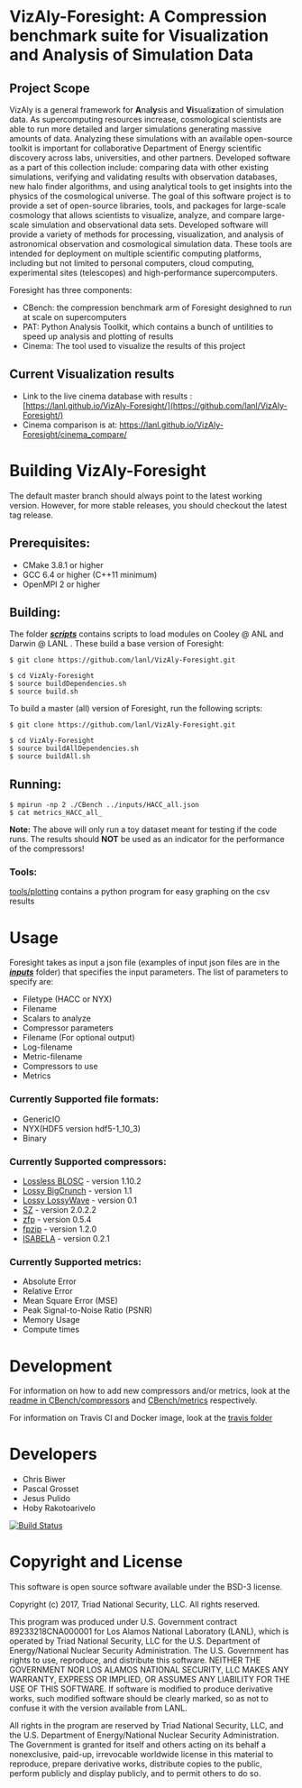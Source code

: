 # VizAly-Foresight: A Compression benchmark suite for Visualization and Analysis of Simulation Data

## Project Scope
VizAly is a general framework for **A**na**ly**sis and **Vi**suali**z**ation of simulation data. As supercomputing resources increase, cosmological scientists are able to run more detailed and larger simulations generating massive amounts of data. Analyzing these simulations with an available open-source toolkit is important for collaborative Department of Energy scientific discovery across labs, universities, and other partners. Developed software as a part of this collection include: comparing data with other existing simulations, verifying and validating results with observation databases, new halo finder algorithms, and using analytical tools to get insights into the physics of the cosmological universe. The goal of this software project is to provide a set of open-source libraries, tools, and packages for large-scale cosmology that allows scientists to visualize, analyze, and compare large-scale simulation and observational data sets. Developed software will provide a variety of methods for processing, visualization, and analysis of astronomical observation and cosmological simulation data. These tools are intended for deployment on multiple scientific computing platforms, including but not limited to personal computers, cloud computing, experimental sites (telescopes) and high-performance supercomputers.

Foresight has three components:
* CBench: the compression benchmark arm of Foresight desighned to run at scale on supercomputers
* PAT: Python Analysis Toolkit, which contains a bunch of untilities to speed up analysis and plotting of results
* Cinema: The tool used to visualize the results of this project

## Current Visualization results
* Link to the live cinema database with results : [https://lanl.github.io/VizAly-Foresight/](https://github.com/lanl/VizAly-Foresight/)
* Cinema comparison is at: https://lanl.github.io/VizAly-Foresight/cinema_compare/

# Building VizAly-Foresight
The default master branch should always point to the latest working version. However, for more stable releases, you should checkout the latest tag release.

## Prerequisites:
* CMake 3.8.1 or higher
* GCC 6.4 or higher (C++11 minimum)
* OpenMPI 2 or higher

## Building:
The folder **[_scripts_](scripts)** contains scripts to load modules on Cooley @ ANL and Darwin @ LANL . These build a base version of Foresight:
```
$ git clone https://github.com/lanl/VizAly-Foresight.git

$ cd VizAly-Foresight
$ source buildDependencies.sh
$ source build.sh
```

To build a master (all) version of Foresight, run the following scripts:
```
$ git clone https://github.com/lanl/VizAly-Foresight.git

$ cd VizAly-Foresight
$ source buildAllDependencies.sh
$ source buildAll.sh
```

## Running:
```
$ mpirun -np 2 ./CBench ../inputs/HACC_all.json
$ cat metrics_HACC_all_
```

**Note:**  The above will only run a toy dataset meant for testing if the code runs. The results should **NOT** be used as an indicator for the performance of the compressors!

### Tools:
[tools/plotting](tools/plotting) contains a python program for easy graphing on the csv results

# Usage
Foresight takes as input a json file (examples of input json files are in the **_[inputs](inputs)_** folder) that specifies the input parameters. The list of parameters to specify are:
* Filetype (HACC or NYX)
* Filename
* Scalars to analyze
* Compressor parameters
* Filename (For optional output)
* Log-filename
* Metric-filename
* Compressors to use
* Metrics

### Currently Supported file formats:
* GenericIO
* NYX(HDF5 version hdf5-1_10_3) 
* Binary

### Currently Supported compressors:
* [Lossless BLOSC](http://blosc.org/) - version 1.10.2
* [Lossy BigCrunch](https://github.com/lanl/VizAly-BigCrunch) - version 1.1
* [Lossy LossyWave](https://github.com/lanl/VizAly-LossyWave) - version 0.1
* [SZ](https://collab.cels.anl.gov/display/ESR/SZ) - version 2.0.2.2
* [zfp](https://computation.llnl.gov/projects/floating-point-compression) - version 0.5.4
* [fpzip](https://computation.llnl.gov/projects/floating-point-compression) - version 1.2.0
* [ISABELA](http://freescience.org/cs/ISABELA/ISABELA.html) - version 0.2.1

### Currently Supported metrics:
* Absolute Error
* Relative Error
* Mean Square Error (MSE)
* Peak Signal-to-Noise Ratio (PSNR)
* Memory Usage
* Compute times

# Development
For information on how to add new compressors and/or metrics, look at the [readme in CBench/compressors](CBench/compressors/readme.md) and [CBench/metrics](CBench/metrics) respectively.

For information on Travis CI and Docker image, look at the [travis folder](testing/travis) 

# Developers
* Chris Biwer
* Pascal Grosset
* Jesus Pulido
* Hoby Rakotoarivelo

[![Build Status](https://travis-ci.org/lanl/VizAly-CBench.svg?branch=master)](https://travis-ci.org/lanl/VizAly-CBench)


# Copyright and License
This software is open source software available under the BSD-3 license.

Copyright (c) 2017, Triad National Security, LLC.
All rights reserved.

This program was produced under U.S. Government contract 89233218CNA000001 for Los Alamos National Laboratory (LANL), which is operated by Triad National Security, LLC for the U.S. Department of Energy/National Nuclear Security Administration. The U.S. Government has rights to use, reproduce, and distribute this software.  NEITHER THE GOVERNMENT NOR LOS ALAMOS NATIONAL SECURITY, LLC MAKES ANY WARRANTY, EXPRESS OR IMPLIED, OR ASSUMES ANY LIABILITY FOR THE USE OF THIS SOFTWARE.  If software is modified to produce derivative works, such modified software should be clearly marked, so as not to confuse it with the version available from LANL.

All rights in the program are reserved by Triad National Security, LLC, and the U.S. Department of Energy/National Nuclear Security Administration. The Government is granted for itself and others acting on its behalf a nonexclusive, paid-up, irrevocable worldwide license in this material to reproduce, prepare derivative works, distribute copies to the public, perform publicly and display publicly, and to permit others to do so.
